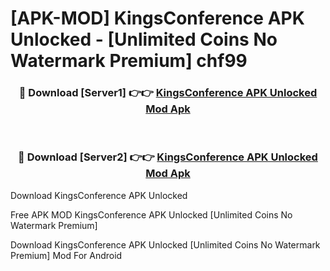 # [APK-MOD] KingsConference APK Unlocked - [Unlimited Coins No Watermark Premium] chf99



<div align="center">
<h3>🔴 Download [Server1] 👉👉 <a href="https://momento.my/?title=KingsConference_APK_Unlocked">KingsConference APK Unlocked Mod Apk</a></h3><br>

<h3>🔴 Download [Server2] 👉👉 <a href="https://momento.my/?title=KingsConference_APK_Unlocked">KingsConference APK Unlocked Mod Apk</a></h3>
</div>



Download KingsConference APK Unlocked 

Free APK MOD KingsConference APK Unlocked [Unlimited Coins No Watermark Premium]

Download KingsConference APK Unlocked [Unlimited Coins No Watermark Premium] Mod For Android
